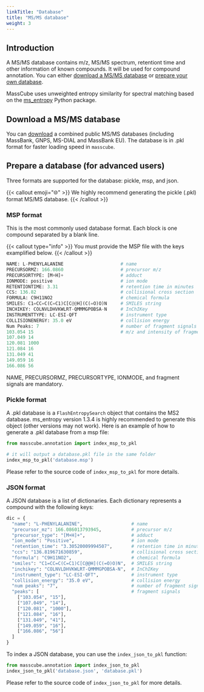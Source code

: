 ```yaml
---
linkTitle: "Database"
title: "MS/MS database"
weight: 3
---
```


## Introduction

A MS/MS database contains m/z, MS/MS spectrum, retentiont time and other information of known compounds. It will be used for compound annotation. You can either <u>download a MS/MS database</u> or <u>prepare your own database</u>.

MassCube uses unweighted entropy similarity for spectral matching based on the [ms_entropy](https://msentropy.readthedocs.io/en/latest/) Python package.

## Download a MS/MS database

You can [download](https://zenodo.org/records/15740986) a combined public MS/MS databases (including MassBank, GNPS, MS-DIAL and MassBank EU). The database is in .pkl format for faster loading speed in `masscube`.

## Prepare a database (for advanced users)

Three formats are supported for the database: pickle, msp, and json.

{{< callout emoji="🌐" >}}
We highly recommend generating the pickle (.pkl) format MS/MS database.
{{< /callout >}}

### MSP format

This is the most commonly used database format. Each block is one compound separated by a blank line.

{{< callout type="info" >}}
You must provide the MSP file with the keys examplified below.
{{< /callout >}}

```python
NAME: L-PHENYLALANINE                     # name
PRECURSORMZ: 166.0860                     # precursor m/z
PRECURSORTYPE: [M+H]+                     # adduct
IONMODE: positive                         # ion mode
RETENTIONTIME: 3.31                       # retention time in minutes
CCS: 136.82                               # collisional cross section
FORMULA: C9H11NO2                         # chemical formula
SMILES: C1=CC=C(C=C1)C[C@@H](C(=O)O)N     # SMILES string
INCHIKEY: COLNVLDHVKWLRT-QMMMGPOBSA-N     # InChIKey
INSTRUMENTTYPE: LC-ESI-QFT                # instrument type
COLLISIONENERGY: 35.0 eV                  # collision energy
Num Peaks: 7                              # number of fragment signals
103.054	15                                # m/z and intensity of fragment signals
107.049	14
120.081	1000
121.084	16
131.049	41
149.059	16
166.086	56
```

NAME, PRECURSORMZ, PRECURSORTYPE, IONMODE, and fragment signals are mandatory.

### Pickle format

A .pkl database is a `FlashEntropySearch` object that contains the MS2 database. ms_entropy version 1.3.4 is highly recommended to generate this object (other versions may not work). Here is an example of how to generate a .pkl database from a msp file:

```python
from masscube.annotation import index_msp_to_pkl

# it will output a database.pkl file in the same folder
index_msp_to_pkl('database.msp')
```

Please refer to the source code of `index_msp_to_pkl` for more details.

### JSON format

A JSON database is a list of dictionaries. Each dictionary represents a compound with the following keys:

```python
dic = {
  "name": "L-PHENYLALANINE",                  # name
  "precursor_mz": 166.086013793945,           # precursor m/z
  "precursor_type": "[M+H]+",                 # adduct
  "ion_mode": "Positive",                     # ion mode
  "retention_time": "3.30520009994507",       # retention time in minutes
  "ccs": "136.819671630859",                  # collisional cross section
  "formula": "C9H11NO2",                      # chemical formula
  "smiles": "C1=CC=C(C=C1)C[C@@H](C(=O)O)N",  # SMILES string
  "inchikey": "COLNVLDHVKWLRT-QMMMGPOBSA-N",  # InChIKey
  "instrument_type": "LC-ESI-QFT",            # instrument type
  "collision_energy": "35.0 eV",              # collision energy
  "num peaks": "7",                           # number of fragment signals
  "peaks": [                                  # fragment signals
    ["103.054", "15"],
    ["107.049", "14"],
    ["120.081", "1000"],
    ["121.084", "16"],
    ["131.049", "41"],
    ["149.059", "16"],
    ["166.086", "56"]
  ]
}
```

To index a JSON database, you can use the `index_json_to_pkl` function:

```python
from masscube.annotation import index_json_to_pkl
index_json_to_pkl('database.json', 'database.pkl')
```

Please refer to the source code of `index_json_to_pkl` for more details.
